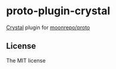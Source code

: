# proto-plugin-crystal

[Crystal](https://crystal-lang.org/) plugin for [moonrepo/proto](https://moonrepo.dev/proto)

## License

The MIT license

